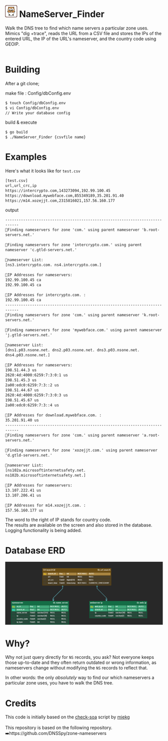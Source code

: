 # [![baby-gopher](https://raw.githubusercontent.com/drnic/babygopher-site/gh-pages/images/babygopher-logo-small.png)](http://www.babygopher.org) NameServer_Finder

Walk the DNS tree to find which name servers a particular zone uses. Mimics "dig +trace", reads the URL from a CSV file and stores the IPs of the entered URL, the IP of the URL's nameserver, and the country code using GEOIP.<br><br>

# Building

After a git clone;

make file : Config/dbConfig.env

```
$ touch Config/dbConfig.env
$ vi Config/dbConfig.env
// Write your database config
```

build & execute

```
$ go build
$ ./NameServer_Finder {csvfile name}
```

# Examples

Here's what it looks like for `test.csv`

```
[test.csv]
url,url_crc,ip
https://intercrypto.com,143273094,192.99.100.45
https://download.mywebface.com,855349189,35.201.91.40
https://m14.xozejjt.com,2315816021,157.56.160.177
```

output

```
----------------------------------------------------------------------------
🔎Finding nameservers for zone 'com.' using parent nameserver 'b.root-servers.net.'

🔎Finding nameservers for zone 'intercrypto.com.' using parent nameserver 'c.gtld-servers.net.'

📜nameserver List:
[ns3.intercrypto.com. ns4.intercrypto.com.]

📜IP Addresses for nameservers:
192.99.100.45 ca
192.99.100.45 ca

📜IP Addresses for intercrypto.com. :
192.99.100.45 ca
----------------------------------------------------------------------------
🔎Finding nameservers for zone 'com.' using parent nameserver 'k.root-servers.net.'

🔎Finding nameservers for zone 'mywebface.com.' using parent nameserver 'j.gtld-servers.net.'

📜nameserver List:
[dns1.p03.nsone.net. dns2.p03.nsone.net. dns3.p03.nsone.net. dns4.p03.nsone.net.]

📜IP Addresses for nameservers:
198.51.44.3 us
2620:4d:4000:6259:7:3:0:1 us
198.51.45.3 us
2a00:edc0:6259:7:3::2 us
198.51.44.67 us
2620:4d:4000:6259:7:3:0:3 us
198.51.45.67 us
2a00:edc0:6259:7:3::4 us

📜IP Addresses for download.mywebface.com. :
35.201.91.40 us
----------------------------------------------------------------------------
🔎Finding nameservers for zone 'com.' using parent nameserver 'a.root-servers.net.'

🔎Finding nameservers for zone 'xozejjt.com.' using parent nameserver 'd.gtld-servers.net.'

📜nameserver List:
[ns102a.microsoftinternetsafety.net. ns102b.microsoftinternetsafety.net.]

📜IP Addresses for nameservers:
13.107.222.41 us
13.107.206.41 us

📜IP Addresses for m14.xozejjt.com. :
157.56.160.177 us

```

The word to the right of IP stands for country code.<br>
The results are available on the screen and also stored in the database. <br>
Logging functionality is being added.

# Database ERD

![asd](../images/image.png)
<br>

# Why?

Why not just query directly for `NS` records, you ask? Not everyone keeps those up-to-date and they often return outdated or wrong information, as nameservers change without modifying the `NS` records to reflect that.

In other words: the only _absolutely_ way to find our which nameservers a particular zone uses, you have to walk the DNS tree.

# Credits

This code is initially based on the [check-soa](https://github.com/miekg/exdns/tree/master/check-soa) script by [miekg](https://github.com/miekg)
<br><br>
This repository is based on the following repository.<br>
➡️https://github.com/DNSSpy/zone-nameservers
